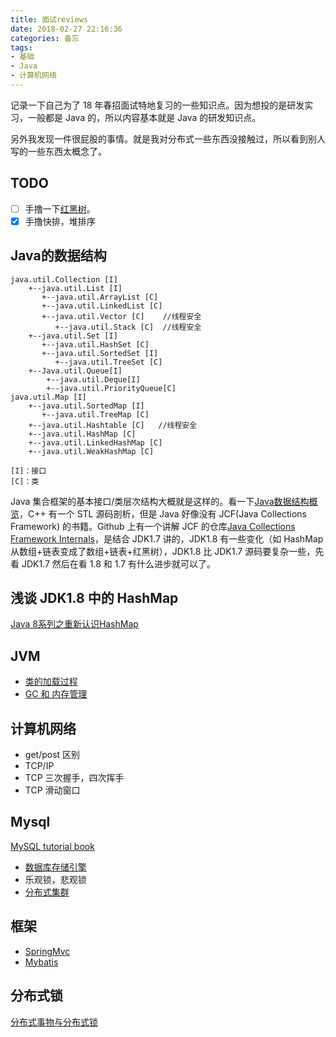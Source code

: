 ```yaml
---
title: 面试reviews
date: 2018-02-27 22:16:36
categories: 备忘
tags:
- 基础
- Java
- 计算机网络
---
```


记录一下自己为了 18 年春招面试特地复习的一些知识点。因为想投的是研发实习，一般都是 Java 的，所以内容基本就是 Java 的研发知识点。

另外我发现一件很屁股的事情。就是我对分布式一些东西没接触过，所以看到别人写的一些东西太概念了。

## TODO
- [ ] 手撸一下[红黑树](https://zhuanlan.zhihu.com/p/24367771)。
- [x] 手撸快排，堆排序

## Java的数据结构
```
java.util.Collection [I]
    +--java.util.List [I]
       +--java.util.ArrayList [C]    
       +--java.util.LinkedList [C]  
       +--java.util.Vector [C]    //线程安全
          +--java.util.Stack [C]  //线程安全
    +--java.util.Set [I]                   
       +--java.util.HashSet [C]      
       +--java.util.SortedSet [I]    
          +--java.util.TreeSet [C]    
    +--Java.util.Queue[I]
        +--java.util.Deque[I]   
        +--java.util.PriorityQueue[C]  
java.util.Map [I]
    +--java.util.SortedMap [I]
       +--java.util.TreeMap [C]
    +--java.util.Hashtable [C]   //线程安全
    +--java.util.HashMap [C]
    +--java.util.LinkedHashMap [C]
    +--java.util.WeakHashMap [C]

[I]：接口
[C]：类
```
Java 集合框架的基本接口/类层次结构大概就是这样的。看一下[Java数据结构概览](https://segmentfault.com/a/1190000009797159)，C++ 有一个 STL 源码剖析，但是 Java 好像没有 JCF(Java Collections Framework) 的书籍。Github 上有一个讲解 JCF 的仓库[Java Collections Framework Internals](https://github.com/CarpenterLee/JCFInternals)，是结合 JDK1.7 讲的，JDK1.8 有一些变化（如 HashMap 从数组+链表变成了数组+链表+红黑树），JDK1.8 比 JDK1.7 源码要复杂一些，先看 JDK1.7 然后在看 1.8 和 1.7 有什么进步就可以了。

## 浅谈 JDK1.8 中的 HashMap
[Java 8系列之重新认识HashMap](https://zhuanlan.zhihu.com/p/21673805)

## JVM
- [类的加载过程](http://blog.csdn.net/ns_code/article/details/17881581)
- [GC 和 内存管理](http://www.importnew.com/13504.html)

## 计算机网络 
- get/post 区别
- TCP/IP
- TCP 三次握手，四次挥手
- TCP 滑动窗口

## Mysql
[MySQL tutorial book](https://github.com/jaywcjlove/mysql-tutorial)
- [数据库存储引擎](https://github.com/jaywcjlove/mysql-tutorial/blob/master/chapter3/3.5.md)
- 乐观锁，悲观锁
- [分布式集群](http://www.infoq.com/cn/articles/exploration-of-distributed-mysql-cluster-scheme)

## 框架
- [SpringMvc](https://www.zhihu.com/question/38696452/answer/267119037)
- [Mybatis](https://github.com/tuguangquan/mybatis)

## 分布式锁
[分布式事物与分布式锁](https://www.jianshu.com/p/c2b4aa7a12f1)

